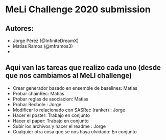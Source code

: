 # MeLi Challenge 2020 submission
## Autores:
- Jorge Pérez (@InfiniteDreamX)
- Matías Ramos (@mframos3)
- 
## Aqui van las tareas que realizo cada uno (desde que nos cambiamos al MeLI challenge)
- Crear generador basado en ensemble de baselines: Matias
- Probar chainRec: Matias
- Probar reglas de asociacion: Matias
- Probar Recbole : Jorge
- Modificar lo relacionado con SASRec (ranker) : Jorge
- Hacer el poster: Trabajo en conjunto
- Hacer el paper: Trabajo en conjunto
- Subir los archivos y hacer el readme : Jorge
- Cualquier otra cosa que se nos haya olvidado: En conjunto
